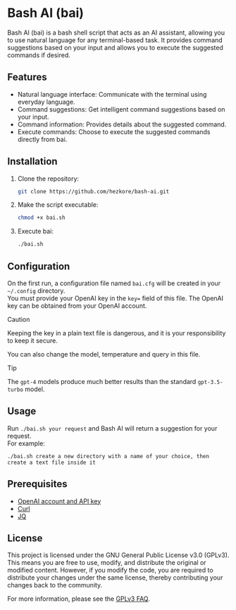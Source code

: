 # Bash AI (bai)

Bash AI (bai) is a bash shell script that acts as an AI assistant, allowing you to use natural language for any terminal-based task. It provides command suggestions based on your input and allows you to execute the suggested commands if desired.

## Features

- Natural language interface: Communicate with the terminal using everyday language.
- Command suggestions: Get intelligent command suggestions based on your input.
- Command information: Provides details about the suggested command.
- Execute commands: Choose to execute the suggested commands directly from bai.

## Installation

1. Clone the repository:

	```bash
	git clone https://github.com/hezkore/bash-ai.git
	```
2. Make the script executable:

	```bash
	chmod +x bai.sh
	```

3. Execute bai:

	```bash
	./bai.sh
	```

## Configuration

On the first run, a configuration file named `bai.cfg` will be created in your `~/.config` directory.\
You must provide your OpenAI key in the `key=` field of this file. The OpenAI key can be obtained from your OpenAI account.

> [!CAUTION]
> Keeping the key in a plain text file is dangerous, and it is your responsibility to keep it secure.

You can also change the model, temperature and query in this file.

> [!TIP]
> The `gpt-4` models produce much better results than the standard `gpt-3.5-turbo` model.

## Usage

Run `./bai.sh your request` and Bash AI will return a suggestion for your request.\
For example:

```
./bai.sh create a new directory with a name of your choice, then create a text file inside it
```

## Prerequisites

- [OpenAI account and API key](https://platform.openai.com/apps)
- [Curl](https://curl.se/download.html)
- [JQ](https://stedolan.github.io/jq/download/)

## License

This project is licensed under the GNU General Public License v3.0 (GPLv3). This means you are free to use, modify, and distribute the original or modified content. However, if you modify the code, you are required to distribute your changes under the same license, thereby contributing your changes back to the community.

For more information, please see the [GPLv3 FAQ](https://www.gnu.org/licenses/gpl-faq.html).
